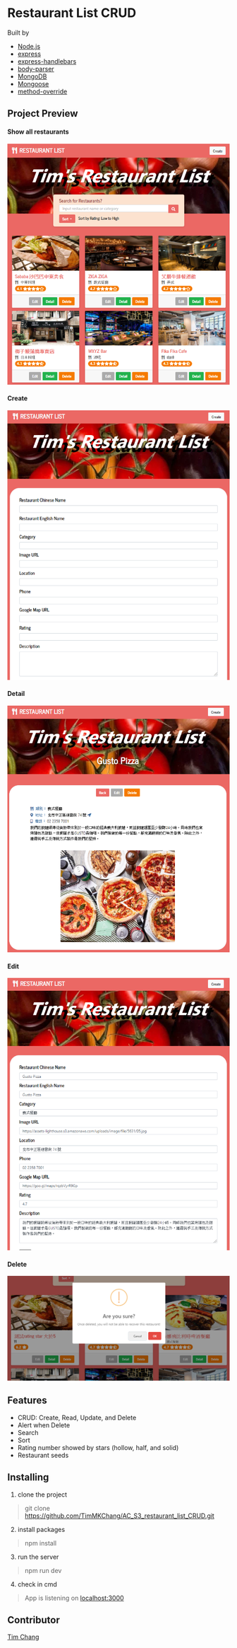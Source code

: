 # Restaurant List CRUD
Built by 
- [Node.js](https://nodejs.org/en/)
- [express](https://www.npmjs.com/package/express)
- [express-handlebars](https://www.npmjs.com/package/express-handlebars)
- [body-parser](https://www.npmjs.com/package/body-parser)
- [MongoDB](https://www.mongodb.com/)
- [Mongoose](https://www.npmjs.com/package/mongoose)
- [method-override](https://www.npmjs.com/package/method-override)

## Project Preview
#### Show all restaurants
![Project Preview](/public/image/restaurant_list_CRUD_preview.PNG)

#### Create
![Project Preview](/public/image/restaurant_list_CRUD_preview_2.PNG)

#### Detail
![Project Preview](/public/image/restaurant_list_CRUD_preview_3.PNG)

#### Edit 
![Project Preview](/public/image/restaurant_list_CRUD_preview_4.PNG)

#### Delete
![Project Preview](/public/image/restaurant_list_CRUD_preview_5.PNG)

## Features
- CRUD: Create, Read, Update, and Delete
- Alert when Delete
- Search
- Sort
- Rating number showed by stars (hollow, half, and solid)
- Restaurant seeds

## Installing
1. clone the project
>git clone https://github.com/TimMKChang/AC_S3_restaurant_list_CRUD.git
2. install packages
>npm install
3. run the server
>npm run dev
4. check in cmd
>App is listening on [localhost:3000](http://localhost:3000)

## Contributor
<a href="https://github.com/TimMKChang" target="_blank">Tim Chang</a>
